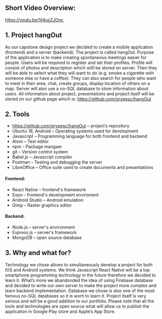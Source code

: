## Short Video Overview:
https://youtu.be/1il4uzZJOnc

## 1. Project hangOut  
As our capstone design project we decided to create a mobile application (frontend) and a server (backend). The project is called hangOut. Purpose of the application is to make creating spontaneous meetings easier for people. Users will be required to register and set their profiles. Profile will consist of photos and description which willl be stored on server. Then they will be able to select what they will want to do (e.g. smoke a cigarette with someone else or have a coffee). They can also search for people who want to meet in their area, chat, create groups, display location of others on a map. Server will also use a no-SQL database to store information about users.
All information about project, presentations and project itself will be stored on our github page which is: https://github.com/grypesc/hangOut

## 2. Tools  
* https://github.com/grypesc/hangOut – project’s repository  
* Ubuntu 18, Android – Operating systems used for development  
* Javascript – Programming language for both frontend and backend  
* Atom – Text editor  
* npm – Package mangaer  
* git – Version control system  
* Babel.js – Javascript compiler  
* Postman – Testing and debugging the server  
* LibreOffice – Office suite used to create documents and presentations  
#### Frontend: ####  
* React Native – frontend's framework  
* Expo – frontend's development enviroment  
* Android Studio – Android emulation  
* Gimp – Raster graphics editor  
#### Backend: ####  
* Node.js – server's environment  
* Express.js – server's framework  
* MongoDB – open source database  

## 3. Why and what for?  
Technology we chose allows to simultaneously develop a project for both IOS and Android systems. We think Javascript React Native will be a top smartphone programming technology
in the future therefore we decided to learn it. What’s more we abandonded the idea of using Firebase database and decided to write our own server to make the project more complex and learn backend implementation. Database we chose is also one of the most famous no-SQL databases so it is worh to learn it. Project itself is very serious and will be a good addition to our portfolio. Please note that all the tools and technologies are open source what will allow us to publish the application in Google Play store and Apple’s App Store.

